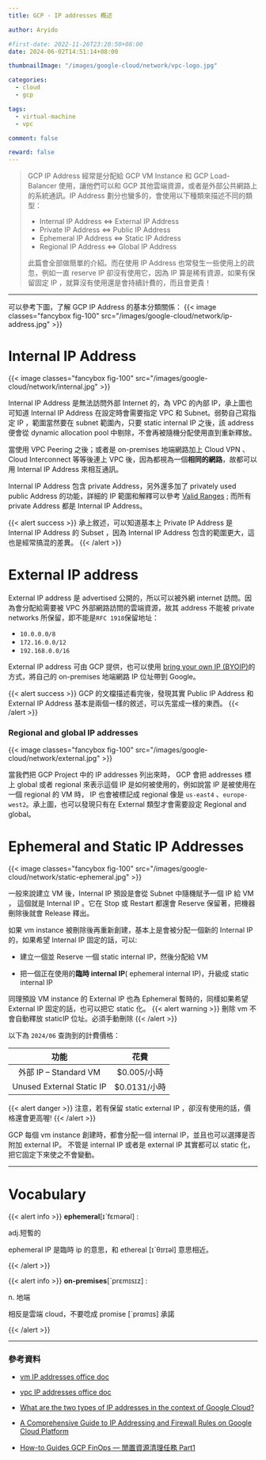 ```yaml
---
title: GCP - IP addresses 概述

author: Aryido

#first-date: 2022-11-26T23:20:50+08:00
date: 2024-06-02T14:51:14+08:00

thumbnailImage: "/images/google-cloud/network/vpc-logo.jpg"

categories:
  - cloud
  - gcp

tags:
  - virtual-machine
  - vpc

comment: false

reward: false
---
```


<!--BODY-->

> GCP IP Address 經常是分配給 GCP VM Instance 和 GCP Load-Balancer 使用，讓他們可以和 GCP 其他雲端資源，或者是外部公共網路上的系統通訊。IP Address 劃分也蠻多的，會使用以下種類來描述不同的類型：
>
> - Internal IP Address <=> External IP Address
> - Private IP Address <=> Public IP Address
> - Ephemeral IP Address <=> Static IP Address
> - Regional IP Address <=> Global IP Address
>
> 此篇會全部做簡單的介紹。而在使用 IP Address 也常發生一些使用上的疏忽，例如一直 reserve IP 卻沒有使用它，因為 IP 算是稀有資源，如果有保留固定 IP ，就算沒有使用還是會持續計費的，而且會更貴！

<!--more-->

---

可以參考下圖，了解 GCP IP Address 的基本分類關係：
{{< image classes="fancybox fig-100" src="/images/google-cloud/network/ip-address.jpg" >}}

# Internal IP Address

{{< image classes="fancybox fig-100" src="/images/google-cloud/network/internal.jpg" >}}

Internal IP Address 是無法訪問外部 Internet 的，為 VPC 的內部 IP，承上圖也可知道 Internal IP Address 在設定時會需要指定 VPC 和 Subnet。弱勢自己寫指定 IP ，範圍當然要在 subnet 範圍內，只要 static internal IP 之後，該 address 便會從 dynamic allocation pool 中剔除，不會再被隨機分配使用直到重新釋放。

當使用 VPC Peering 之後；或者是 on-premises 地端網路加上 Cloud VPN 、 Cloud Interconnect 等等後連上 VPC 後，因為都視為一個**相同的網路**，故都可以用 Internal IP Address 來相互通訊。

Internal IP Address 包含 private Address，另外還多加了 privately used public Address 的功能，詳細的 IP 範圍和解釋可以參考 [Valid Ranges](https://cloud.google.com/vpc/docs/subnets#valid-ranges) ; 而所有 private Address 都是 Internal IP Address。

{{< alert success >}}
承上敘述，可以知道基本上 Private IP Address 是 Internal IP Address 的 Subset ，因為 Internal IP Address 包含的範圍更大，這也是經常搞混的差異。
{{< /alert >}}

# External IP address

External IP address 是 advertised 公開的，所以可以被外網 internet 訪問。因為會分配給需要被 VPC 外部網路訪問的雲端資源，故其 address 不能被 private networks 所保留，即不能是`RFC 1918`保留地址：

- `10.0.0.0/8`
- `172.16.0.0/12`
- `192.168.0.0/16`

External IP address 可由 GCP 提供，也可以使用 [bring your own IP (BYOIP)](https://cloud.google.com/vpc/docs/bring-your-own-ip)的方式，將自己的 on-premises 地端網路 IP 位址帶到 Google。

{{< alert success >}}
GCP 的文檔描述看完後，發現其實 Public IP Address 和 External IP Address 基本是兩個一樣的敘述，可以先當成一樣的東西。
{{< /alert >}}

### Regional and global IP addresses

{{< image classes="fancybox fig-100" src="/images/google-cloud/network/external.jpg" >}}

當我們把 GCP Project 中的 IP addresses 列出來時， GCP 會把 addresses 標上 global 或者 regional 來表示這個 IP 是如何被使用的，例如說當 IP 是被使用在一個 regional 的 VM 時， IP 也會被標記成 regional 像是 `us-east4` 、`europe-west2`。承上圖，也可以發現只有在 External 類型才會需要設定 Regional and global。

# Ephemeral and Static IP Addresses

{{< image classes="fancybox fig-100" src="/images/google-cloud/network/static-ephemeral.jpg" >}}

一般來說建立 VM 後，Internal IP 預設是會從 Subnet 中隨機賦予一個 IP 給 VM ， 這個就是 Internal IP 。它在 Stop 或 Restart 都還會 Reserve 保留著，把機器刪除後就會 Release 釋出。

如果 vm instance 被刪除後再重新創建，基本上是會被分配一個新的 Internal IP 的，如果希望 Internal IP 固定的話，可以:

- 建立一個並 Reserve 一個 static internal IP，然後分配給 VM

- 把一個正在使用的**臨時 internal IP**( ephemeral internal IP)，升級成 static internal IP

同理預設 VM instance 的 External IP 也為 Ephemeral 暫時的，同樣如果希望 External IP 固定的話，也可以把它 static 化。
{{< alert warning >}}
刪除 vm 不會自動釋放 staticIP 位址。必須手動刪除
{{< /alert >}}

以下為 `2024/06` 查詢到的計費價格：

|           功能            |     花費     |
| :-----------------------: | :----------: |
|   外部 IP – Standard VM   | $0.005/小時  |
| Unused External Static IP | $0.0131/小時 |

{{< alert danger >}}
注意，若有保留 static external IP ，卻沒有使用的話，價格還會更高喔!
{{< /alert >}}

GCP 每個 vm instance 創建時，都會分配一個 internal IP，並且也可以選擇是否附加 external IP。 不管是 internal IP 或者是 external IP 其實都可以 static 化，把它固定下來使之不會變動。

---

# Vocabulary

{{< alert info >}}
**ephemeral**[ɪˋfɛmərəl] :

adj.短暫的

ephemeral IP 是臨時 ip 的意思，和 ethereal [ɪˋθɪrɪəl] 意思相近。

{{< /alert >}}

{{< alert info >}}
**on-premises**[ˋprɛmɪsɪz] :

n. 地端

相反是雲端 cloud，不要唸成 promise [ˋprɑmɪs] 承諾

{{< /alert >}}

---

### 參考資料

- [vm IP addresses office doc](https://cloud.google.com/compute/docs/ip-addresses)

- [vpc IP addresses office doc](https://cloud.google.com/vpc/docs/ip-addresses)

- [What are the two types of IP addresses in the context of Google Cloud?](https://eitca.org/cloud-computing/eitc-cl-gcp-google-cloud-platform/gcp-networking/ip-addresses/examination-review-ip-addresses/what-are-the-two-types-of-ip-addresses-in-the-context-of-google-cloud/)

- [A Comprehensive Guide to IP Addressing and Firewall Rules on Google Cloud Platform](https://medium.com/@srivastavayushmaan1347/a-comprehensive-guide-to-ip-addressing-and-firewall-rules-on-google-cloud-platform-202f903fc397)

- [How-to Guides GCP FinOps — 閒置資源清理任務 Part1](https://medium.com/@kellenjohn175/how-to-guides-gcp-finops-%E9%96%92%E7%BD%AE%E8%B3%87%E6%BA%90%E6%B8%85%E7%90%86%E4%BB%BB%E5%8B%99-part1-166905733811)
